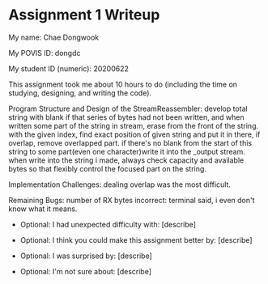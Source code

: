 Assignment 1 Writeup
=============

My name: Chae Dongwook

My POVIS ID: dongdc

My student ID (numeric): 20200622

This assignment took me about 10 hours to do (including the time on studying, designing, and writing the code).

Program Structure and Design of the StreamReassembler:
develop total string with blank if that series of bytes had not been written, and when written some part of the string in stream, erase from the front of the string.
with the given index, find exact position of given string and put it in there, if overlap, remove overlapped part.
if there's no blank from the start of this string to some part(even one character)write it into the _output stream.
when write into the string i made, always check capacity and available bytes so that flexibly control the focused part on the string.

Implementation Challenges:
dealing overlap was the most difficult.

Remaining Bugs:
number of RX bytes incorrect: terminal said, i even don't know what it means.

- Optional: I had unexpected difficulty with: [describe]

- Optional: I think you could make this assignment better by: [describe]

- Optional: I was surprised by: [describe]

- Optional: I'm not sure about: [describe]
